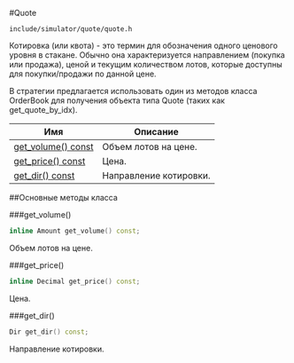 #Quote

`include/simulator/quote/quote.h`


Котировка (или квота) - это термин для обозначения одного ценового уровня в стакане.
Обычно она характеризуется направлением (покупка или продажа), ценой и текущим
количеством лотов, которые доступны для покупки/продажи по данной цене.

В стратегии предлагается использовать один из методов класса OrderBook для получения
объекта типа Quote (таких как get_quote_by_idx).


|Имя| Описание|
|------------------|--------------------|
|[get_volume() const](#get_volume)|Объем лотов на цене.|
|[get_price() const](#get_price)|Цена.|
|[get_dir() const](#get_dir)|Направление котировки.|

##Основные методы класса

<a id="get_volume"></a>
###get_volume()
```c++
inline Amount get_volume() const;
```
Объем лотов на цене.

<a id="get_price"></a>
###get_price()
```c++
inline Decimal get_price() const;
```
Цена.

<a id="get_dir"></a>
###get_dir()
```c++
Dir get_dir() const;
```
Направление котировки.

